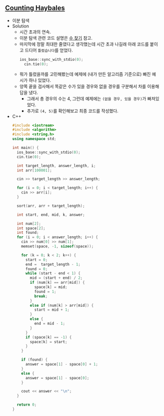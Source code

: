 ## [Counting Haybales](https://www.acmicpc.net/problem/14170)

- 이분 탐색
- Solution
  - 시간 초과의 연속.
  - 이분 탐색 관련 코드 설명은
  [수 찾기](https://github.com/tula3and/til/blob/master/Coding%20Questions/Baekjoon/%EC%88%98-%EC%B0%BE%EA%B8%B0.md#%EC%88%98-%EC%B0%BE%EA%B8%B0) 참고.
  - 마지막에 정말 최대한 줄였다고 생각했는데 시간 초과 나길래 아래 코드를 붙이고 드디어 `틀렸습니다`를 얻었다.
    ```cpp
    ios_base::sync_with_stdio(0);
	  cin.tie(0);
    ```
  - 뭐가 틀렸을까를 고민해봤는데 예제에 (내가 만든 알고리즘 기준으로) 빠진 예시가 하나 있었다.
  - 양쪽 끝을 검사해서 똑같은 수가 있을 경우와 없을 경우를 구분해서 차를 이용해 답을 냈다.
    - 그래서 총 경우의 수는 4, 그런데 예제에는 `(없을 경우, 있을 경우)`가 빠져있었다.
    - 추가로 `(4, 5)`를 확인해보고 최종 코드를 작성했다.
- C++
  ```cpp
  #include <iostream>
  #include <algorithm>
  #include <string.h>
  using namespace std;

  int main() {
    ios_base::sync_with_stdio(0);
    cin.tie(0);

    int target_length, answer_length, i;
    int arr[100001];

    cin >> target_length >> answer_length;

    for (i = 0; i < target_length; i++) {
      cin >> arr[i];
    }

    sort(arr, arr + target_length);

    int start, end, mid, k, answer;

    int num[2];
    int space[2];
    int found;
    for (i = 0; i < answer_length; i++) {
      cin >> num[0] >> num[1];
      memset(space, -1, sizeof(space));

      for (k = 0; k < 2; k++) {
        start = 0;
        end =  target_length - 1;
        found = 0;		
        while (start - end < 1) {	
          mid = (start + end) / 2;	
          if (num[k] == arr[mid]) {
            space[k] = mid;
            found = 1;
            break;
          }
          else if (num[k] > arr[mid]) {
            start = mid + 1;					
          }
          else {
            end = mid - 1;
          }
        }
        if (space[k] == -1) {
          space[k] = start;
        }
      }

      if (found) {
        answer = space[1] - space[0] + 1;
      }
      else {
        answer = space[1] - space[0];
      }

      cout << answer << "\n";		
    }

    return 0;	
  }
  ```




